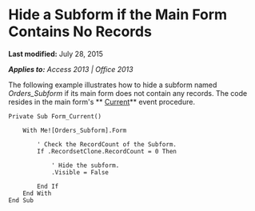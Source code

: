 
# Hide a Subform if the Main Form Contains No Records

 **Last modified:** July 28, 2015

 _**Applies to:** Access 2013 | Office 2013_

The following example illustrates how to hide a subform named  _Orders_Subform_ if its main form does not contain any records. The code resides in the main form's ** [Current](44961599-2B0A-874E-BE64-1E29F47F839F.md)** event procedure.




```
Private Sub Form_Current() 
 
    With Me![Orders_Subform].Form 
     
        ' Check the RecordCount of the Subform. 
        If .RecordsetClone.RecordCount = 0 Then 
         
            ' Hide the subform. 
            .Visible = False 
         
        End If 
    End With 
End Sub
```

